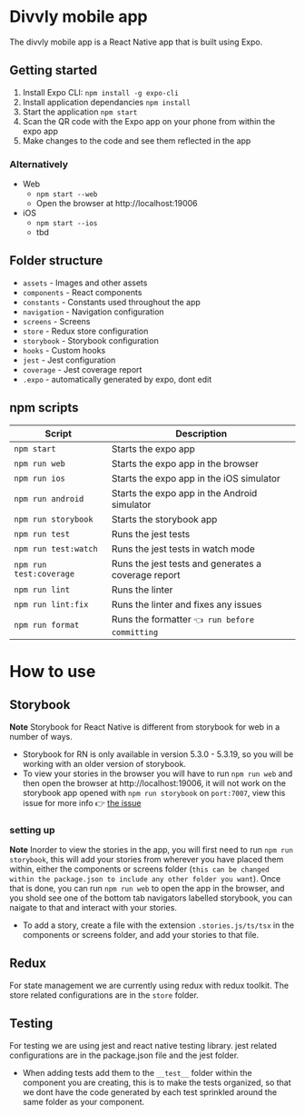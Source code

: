 # Divvly mobile app
The divvly mobile app is a React Native app that is built using Expo.

## Getting started
1. Install Expo CLI: `npm install -g expo-cli`
2. Install application dependancies `npm install`
3. Start the application `npm start`
4. Scan the QR code with the Expo app on your phone from within the expo app
5. Make changes to the code and see them reflected in the app
### Alternatively
- Web
    - `npm start --web`
    - Open the browser at http://localhost:19006
- iOS
    - `npm start --ios`
    - tbd

## Folder structure
- `assets` - Images and other assets
- `components` - React components
- `constants` - Constants used throughout the app
- `navigation` - Navigation configuration
- `screens` - Screens
- `store` - Redux store configuration
- `storybook` - Storybook configuration
- `hooks` - Custom hooks
- `jest` - Jest configuration
- `coverage` - Jest coverage report
- `.expo` - automatically generated by expo, dont edit

## npm scripts
| Script | Description |
| --- | --- |
| `npm start` | Starts the expo app |
| `npm run web` | Starts the expo app in the browser |
| `npm run ios` | Starts the expo app in the iOS simulator |
| `npm run android` | Starts the expo app in the Android simulator |
| `npm run storybook` | Starts the storybook app |
| `npm run test` | Runs the jest tests |
| `npm run test:watch` | Runs the jest tests in watch mode |
| `npm run test:coverage` | Runs the jest tests and generates a coverage report |
| `npm run lint` | Runs the linter |
| `npm run lint:fix` | Runs the linter and fixes any issues |
| `npm run format` | Runs the formatter `👈 run before committing`  |


# How to use
## Storybook
**Note** Storybook for React Native is different from storybook for web in a number of ways.
- Storybook for RN is only available in version 5.3.0 - 5.3.19, so you will be working with an older version of storybook.
- To view your stories in the browser you will have to run `npm run web` and then open the browser at http://localhost:19006, it will not work on the storybook app opened with `npm run storybook` on `port:7007`, view this issue for more info 👉 [the issue](https://github.com/storybookjs/storybook/issues/3353)

### setting up
**Note** Inorder to view the stories in the app, you will first need to run `npm run storybook`, this will add your stories from wherever you have placed them within, either the components or screens folder (`this can be changed within the package.json to include any other folder you want`).  Once that is done, you can run `npm run web` to open the app in the browser, and you shold see one of the bottom tab navigators labelled storybook, you can naigate to that and interact with your stories. 
- To add a story, create a file with the extension `.stories.js/ts/tsx` in the components or screens folder, and add your stories to that file.


## Redux
For state management we are currently using redux with redux toolkit. The store related configurations are in the `store` folder.

## Testing
For testing we are using jest and react native testing library. jest related configurations are in the package.json file and the jest folder. 
- When adding tests add them to the `__test__` folder within the component you are creating, this is to make the tests organized, so that we dont have the code generated by each test sprinkled around the same folder as your component.

